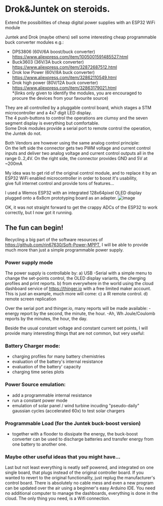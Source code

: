 # Drok&Juntek on steroids.
Extend the possibilities of cheap digital power supplies with an ESP32 WiFi module

Juntek and Drok (maybe others) sell some interesting cheap programmable buck converter modules e.g.:
- DPS3806         (60V/6A boost/buck converter) https://www.aliexpress.com/item/1005001591485527.html
- Buck3603        (36V/3A buck converter) https://www.aliexpress.com/item/32872687512.html
- Drok low Power  (60V/8A buck converter) https://www.aliexpress.com/item/32862110549.html
- Drok high power (80V/12A buck converter) https://www.aliexpress.com/item/32863179021.html  
*(links only given to identify the modules, you are encouraged to procure the devices from your favourite source)  

They are all controlled by a pluggable control board, which stages a STM microcontroller and a 4x7 digit LED display.  
The 4 push-buttons to control the operations are clumsy and the seven segment display is everything but comfortable.  
Some Drok modules provide a serial port to remote control the operation, the Juntek do not.  

Both Vendors are however using the same analog control principle:  
On the left side the connector gets two PWM voltage and current control inputs and deliver two analog voltage and current control outputs all in the range 0..2,4V.
On the right side, the connector provides GND and 5V at ~200mA

My idea was to get rid of the original control module, and to replace it by an ESP32 WiFi enabled microcontroller in order to boost it's usability,   
give full internet control and provide tons of features...

I used a Wemos ESP32 with an integrated 128x64pixel OLED display plugged onto a 6x8cm prototyping board as an adapter.
![image](https://user-images.githubusercontent.com/14197155/110494163-9af3a880-80f3-11eb-96a9-72d462eb322b.png)

OK, it was not straight forward to get the crappy ADCs of the ESP32 to work correctly, but I now got it running.

## The fun can begin!
Recycling a big part of the software resources of https://github.com/rin67630/Soft-Power-MPPT, I will be able to provide much more than just a simple programmable power supply.

### Power supply mode
The power supply is controllable by:
a) USB -Serial with a simple menu to change the set-points control, the OLED display variants, the cherging profiles and print reports.
b) from everywhere in the world using the cloud dashboard service of https://thinger.io with a free limited maker account.
This is just an example, much more will come:
c) a IR remote control.
d) remote screen replication

Over the serial port and thinger.io, many reports will be made available:
-energy report by the second, the minute, the hour.
-Ah, Wh Joule/Coulomb reports by the minutes, the hour, the day.

Beside the usual constant voltage and constant current set points, I will provide many interesting things that are not common, but very useful:

### Battery Charger mode:
- charging profiles for many battery chemistries
- evaluation of the battery's internal resistance
- evaluation of the battery' capacity
- charging time series plots

### Power Source emulation:
- add a programmable internal resistance
- run a constant power mode
- emulation of solar panel / wind turbine incuding "pseudo-daily" gaussian cycles (accelerated 60x) to test solar chargers

### Programmable Load (for the Juntek buck-boost version)
- together with a flooder to dissipate the energy, the buck-boost converter can be used to discharge batteries and transfer energy from one battery to another one.

### Maybe other useful ideas that you might have...

Last but not least everything is neatly self powered, and integrated on one single board, that plugs instead of the original controller board.
If you wanted to revert to the original functionality, just replug the manufacturer's control board.
There is absolutely no cable mess and even a new program can be updated over the air using a beginner's easy Arduino IDE.
You need no additional computer to manage the dashboards, everything is done in the cloud.
The only thing you need, is a Wifi connection.
